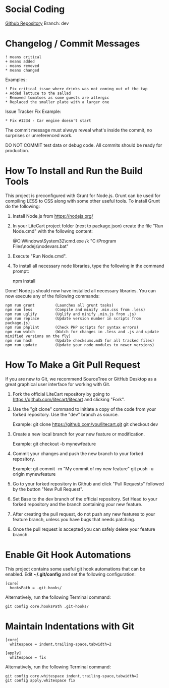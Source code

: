 # Social Coding

  [Github Repository](https://www.github.com/litecart/litecart)
  Branch: dev


# Changelog / Commit Messages

    ! means critical
    + means added
    - means removed
    * means changed

  Examples:

    ! Fix critical issue where drinks was not coming out of the tap
    + Added lettuce to the sallad
    - Removed tomatoes as some guests are allergic
    * Replaced the smaller plate with a larger one

  Issue Tracker Fix Example:

    * Fix #1234 - Car engine doesn't start

  The commit message must always reveal what's inside the commit, no surprises or unreferenced work.

  DO NOT COMMIT test data or debug code. All commits should be ready for production.


# How To Install and Run the Build Tools

This project is preconfigured with Grunt for Node.js. Grunt can be used for compiling LESS to CSS along with some other useful tools.
To install Grunt do the following:

1. Install Node.js from https://nodejs.org/

2. In your LiteCart project folder (next to package.json) create the file "Run Node.cmd" with the following content:

    @C:\Windows\System32\cmd.exe /k "C:\Program Files\nodejs\nodevars.bat"

3. Execute "Run Node.cmd".

4. To install all necessary node libraries, type the following in the command prompt:

    npm install

Done! Node.js should now have installed all necessary libraries. You can now execute any of the following commands:

    npm run grunt         (Launches all grunt tasks)
    npm run less          (Compile and minify .min.css from .less)
    npm run uglify        (Uglify and minify .min.js from .js)
    npm run replace       (Update version number in scripts from package.js)
    npm run phplint       (Check PHP scripts for syntax errors)
    npm run watch         (Watch for changes in .less and .js and update minified versions on the fly)
    npm run hash          (Update checksums.md5 for all tracked files)
    npm run update        (Update your node modules to newer versions)


# How To Make a Git Pull Request

If you are new to Git, we recommend SourceTree or GitHub Desktop as a great graphical user interface for working with Git.

1. Fork the official LiteCart repository by going to https://github.com/litecart/litecart and clicking "Fork".

2. Use the "git clone" command to initiate a copy of the code from your forked repository. Use the "dev" branch as source.

    Example:
    git clone https://github.com/you/litecart.git
    git checkout dev

3. Create a new local branch for your new feature or modification.

    Example:
    git checkout -b mynewfeature

4. Commit your changes and push the new branch to your forked repository.

    Example:
    git commit -m "My commit of my new feature"
    git push -u origin mynewfeature

5. Go to your forked repository in Github and click "Pull Requests" followed by the button "New Pull Request".

6. Set Base to the dev branch of the official repository.
   Set Head to your forked repository and the branch containing your new feature.

7. After creating the pull request, do not push any new features to your feature branch, unless you have bugs that needs patching.

8. Once the pull request is accepted you can safely delete your feature branch.


# Enable Git Hook Automations

This project contains some useful git hook automations that can be enabled.
Edit **~/.git/config** and set the following configuration:

    [core]
      hooksPath = .git-hooks/

Alternatively, run the following Terminal command:

    git config core.hooksPath .git-hooks/


# Maintain Indentations with Git

    [core]
      whitespace = indent,trailing-space,tabwidth=2

    [apply]
      whitespace = fix

Alternatively, run the following Terminal command:

    git config core.whitespace indent,trailing-space,tabwidth=2
    git config apply.whitespace fix
